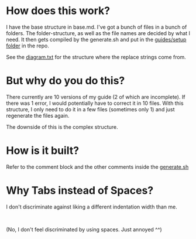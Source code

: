 # How does this work?

I have the base structure in base.md. I've got a bunch of files in a bunch of folders. The folder-structure, as well as the file names are decided by what I need. It then gets compiled by the generate.sh and put in the [guides/setup folder](../guides/setup) in the repo.

See the [diagram.txt](diagram.txt) for the structure where the replace strings come from.

# But why do you do this?

There currently are 10 versions of my guide (2 of which are incomplete). If there was 1 error, I would potentially have to correct it in 10 files. With this structure, I only need to do it in a few files (sometimes only 1) and just regenerate the files again.

The downside of this is the complex structure.

# How is it built?

Refer to the comment block and the other comments inside the [generate.sh](generate.sh)

# Why Tabs instead of Spaces?

I don't discriminate against liking a different indentation width than me.

&nbsp;

(No, I don't feel discriminated by using spaces. Just annoyed ^^)
